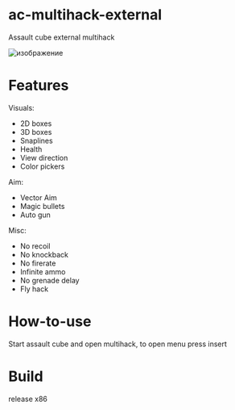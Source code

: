# ac-multihack-external
Assault cube external multihack

![изображение](https://github.com/user-attachments/assets/f669bb40-25fc-4c80-b167-3ffbe6842837)


# Features
Visuals:
  - 2D boxes
  - 3D boxes
  - Snaplines
  - Health
  - View direction
  - Color pickers

Aim:
  - Vector Aim
  - Magic bullets
  - Auto gun
    
Misc:
  - No recoil
  - No knockback
  - No firerate
  - Infinite ammo
  - No grenade delay
  - Fly hack

# How-to-use
  Start assault cube and open multihack, to open menu press insert

# Build
  release x86
